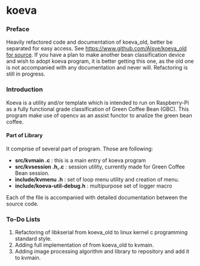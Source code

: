 # koeva

### Preface
Heavily refactored code and documentation of koeva_old, better be separated for easy access. See [https://www.github.com/Alsve/koeva_old for source](here). If you have a plan to make another bean classification device and wish to adopt koeva program, it is better getting this one, as the old one is not accompanied with any documentation and never will.
Refactoring is still in progress.

### Introduction
Koeva is a utility and/or template which is intended to run on Raspberry-Pi as a fully functional grade classification of Green Coffee Bean (GBC). This program make use of opencv as an assist functor to analize the green bean coffee. 

#### Part of Library
It comprise of several part of program. Those are following:

* **src/kvmain .c** : this is a main entry of koeva program
* **src/kvsession .h,.c** : session utility, currently made for Green Coffee Bean session.
* **include/kvmenu .h** : set of loop menu utility and creation of menu.
* **include/koeva-util-debug.h** : multipurpose set of logger macro

Each of the file is accompanied with detailed documentation between the source code.

### To-Do Lists
1. Refactoring of libkserial from koeva_old to linux kernel c programming standard style.
2. Adding full implementation of from koeva_old to kvmain.
3. Adding image processing algorithm and library to repository and add it to kvmain.
